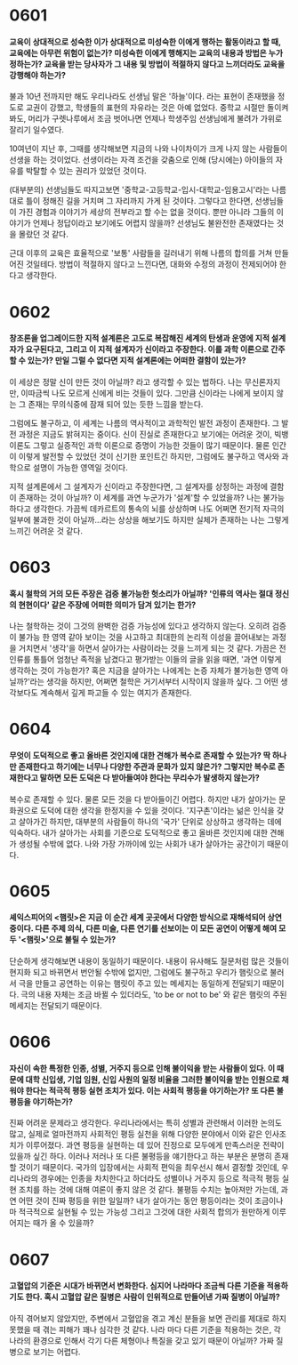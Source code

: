 # 0601

#### 교육이 상대적으로 성숙한 이가 상대적으로 미성숙한 이에게 행하는 활동이라고 할 때, 교육에는 아무런 위험이 없는가? 미성숙한 이에게 행해지는 교육의 내용과 방법은 누가 정하는가? 교육을 받는 당사자가 그 내용 및 방법이 적절하지 않다고 느끼더라도 교육을 강행해야 하는가?

불과 10년 전까지만 해도 우리나라도 선생님 말은 '하늘'이다. 라는 표현이 존재했을 정도로 교권이 강했고, 학생들의 표현의 자유라는 것은 아예 없었다. 중학교 시절만 돌이켜봐도, 머리가 구렛나루에서 조금 벗어나면 언제나 학생주임 선생님에게 불려가 가위로 잘리기 일수였다.

10여년이 지난 후, 그때를 생각해보면 지금의 나와 나이차이가 크게 나지 않는 사람들이 선생을 하는 것이었다. 선생이라는 자격 조건을 갖춤으로 인해 (당시에는) 아이들의 자유를 박탈할 수 있는 권리가 있었던 것이다.

(대부분의) 선생님들도 따지고보면 '중학교-고등학교-입시-대학교-임용고시'라는 나름대로 틀이 정해진 길을 거치며 그 자리까지 가게 된 것이다. 그렇다고 한다면, 선생님들이 가진 경험과 이야기가 세상의 전부라고 할 수는 없을 것이다. 뿐만 아니라 그들의 이야기가 언제나 정답이라고 보기에도 어렵지 않을까? 선생님도 불완전한 존재였다는 것을 몰랐던 것 같다.

근대 이후의 교육은 효율적으로 '보통' 사람들을 길러내기 위해 나름의 합의를 거쳐 만들어진 것일테다. 방법이 적절하지 않다고 느낀다면, 대화와 수정의 과정이 전제되어야 한다고 생각한다.

# 0602

#### 창조론을 업그레이드한 지적 설계론은 고도로 복잡해진 세계의 탄생과 운영에 지적 설계자가 요구된다고, 그리고 이 지적 설계자가 신이라고 주장한다. 이를 과학 이론으로 간주할 수 있는가? 만일 그럴 수 없다면 지적 설계론에는 어떠한 결함이 있는가?

이 세상은 정말 신이 만든 것이 아닐까? 라고 생각할 수 있는 법하다. 나는 무신론자지만, 이따금씩 나도 모르게 신에게 비는 것들이 있다. 그만큼 신이라는 나에게 보이지 않는 그 존재는 무의식중에 잠재 되어 있는 듯한 느낌을 받는다.

그럼에도 불구하고, 이 세계는 나름의 역사적이고 과학적인 발전 과정이 존재한다. 그 발전 과정은 지금도 밝혀지는 중이다. 신이 진실로 존재한다고 보기에는 어려운 것이, 빅뱅이론도 그렇고 실증적인 과학 이론으로 증명이 가능한 것들이 많기 때문이다. 물론 인간이 이렇게 발전할 수 있었던 것이 신기한 포인트긴 하지만, 그럼에도 불구하고 역사와 과학으로 설명이 가능한 영역일 것이다.

지적 설계론에서 그 설계자가 신이라고 주장한다면, 그 설계자를 상정하는 과정에 결함이 존재하는 것이 아닐까? 이 세계를 과연 누군가가 '설계'할 수 있었을까? 나는 불가능하다고 생각한다. 가끔씩 데카르트의 통속의 뇌를 상상하며 나도 어쩌면 전기적 자극의 일부에 불과한 것이 아닐까...라는 상상을 해보기도 하지만 실체가 존재하는 나는 그렇게 느끼긴 어려운 것 같다.

# 0603

#### 혹시 철학의 거의 모든 주장은 검증 불가능한 헛소리가 아닐까? '인류의 역사는 절대 정신의 현현이다' 같은 주장에 어떠한 의미가 담겨 있기는 한가?

나는 철학하는 것이 그것의 완벽한 검증 가능성에 있다고 생각하지 않는다. 오히려 검증이 불가능 한 영역 같아 보이는 것을 사고하고 최대한의 논리적 이성을 끌어내보는 과정을 거치면서 '생각'을 하면서 살아가는 사람이라는 것을 느끼게 되는 것 같다. 가끔은 전 인류를 통틀어 엄청난 족적을 남겼다고 평가받는 이들의 글을 읽을 때면, '과연 이렇게 생각하는 것이 가능한가? 혹은 지금을 살아가는 나에게는 논증 자체가 불가능한 영역 아닐까?'라는 생각을 하지만, 어쩌면 철학은 거기서부터 시작이지 않을까 싶다. 그 어떤 생각보다도 계속해서 깊게 파고들 수 있는 여지가 존재한다.

# 0604

#### 무엇이 도덕적으로 좋고 올바른 것인지에 대한 견해가 복수로 존재할 수 있는가? 딱 하나만 존재한다고 하기에는 너무나 다양한 주관과 문화가 있지 않은가? 그렇지만 복수로 존재한다고 말하면 모든 도덕은 다 받아들여야 한다는 무리수가 발생하지 않는가?

복수로 존재할 수 있다. 물론 모든 것을 다 받아들이긴 어렵다. 하지만 내가 살아가는 문화권으로 도덕에 대한 생각을 한정지을 수 있을 것이다. '지구촌'이라는 넒은 인식을 갖고 살아가긴 하지만, 대부분의 사람들이 하나의 '국가' 단위로 상상하고 생각하는 데에 익숙하다. 내가 살아가는 사회를 기준으로 도덕적으로 좋고 올바른 것인지에 대한 견해가 생성될 수밖에 없다. 나와 가장 가까이에 있는 사회가 내가 살아가는 공간이기 때문이다.

# 0605

#### 셰익스피어의 <햄릿>은 지금 이 순간 세계 곳곳에서 다양한 방식으로 재해석되어 상연 중이다. 다른 주제 의식, 다른 미술, 다른 연기를 선보이는 이 모든 공연이 어떻게 해여 모두 '<햄릿>'으로 불릴 수 있는가?

단순하게 생각해보면 내용이 동일하기 때문이다. 내용이 유사해도 질문처럼 많은 것들이 현지화 되고 바뀌면서 번안될 수밖에 없지만, 그럼에도 불구하고 우리가 햄릿으로 불러서 극을 만들고 공연하는 이유는 햄릿이 주고 있는 메세지는 동일하게 전달되기 때문이다. 극의 내용 자체는 조금 바뀔 수 있더라도, 'to be or not to be' 와 같은 햄릿의 주된 메세지는 전달되기 때문이다.

# 0606

#### 자신이 속한 특정한 인종, 성별, 거주지 등으로 인해 불이익을 받는 사람들이 있다. 이 때문에 대학 신입생, 기업 임원, 신입 사원의 일정 비율을 그러한 불이익을 받는 인원으로 채워야 한다는 적극적 평등 실현 조치가 있다. 이는 사회적 평등을 야기하는가? 또 다른 불평등을 야기하는가?

진짜 어려운 문제라고 생각한다. 우리나라에서는 특히 성별과 관련해서 이러한 논의도 많고, 실제로 얼마전까지 사회적인 평등 실천을 위해 다양한 분야에서 이와 같은 인사조치가 이루어졌다. 과연 평등을 실현하는 데 있어 진정으로 모두에게 만족스러운 전략이 있을까 싶긴 하다. 이러나 저러나 또 다른 불평등을 얘기한다고 하는 부분은 분명히 존재할 것이기 때문이다. 국가의 입장에서는 사회적 편익을 최우선시 해서 결정할 것인데, 우리나라의 경우에는 인종을 차치한다고 하더라도 성별이나 거주지 등으로 적극적 평등 실현 조치를 하는 것에 대해 여론이 좋지 않은 것 같다. 불평등 수치는 높아져만 가는데, 과연 어떤 것이 진짜 평등을 위한 일일까? 내가 살아가는 동안 평등이라는 것이 조금이나마 적극적으로 실현될 수 있는 가능성 그리고 그것에 대한 사회적 합의가 원만하게 이루어지는 때가 올 수 있을까?

# 0607

#### 고혈압의 기준은 시대가 바뀌면서 변화한다. 심지어 나라마다 조금씩 다른 기준을 적용하기도 한다. 혹시 고혈압 같은 질병은 사람이 인위적으로 만들어낸 가짜 질병이 아닐까?

아직 겪어보지 않았지만, 주변에서 고혈압을 겪고 계신 분들을 보면 관리를 제대로 하지 못했을 때 겪는 피해가 꽤나 심각한 것 같다. 나라 마다 다른 기준을 적용하는 것은, 각 나라의 환경으로 인해서 각기 다른 체형이나 특질을 갖고 있기 때문이 아닐까? 가짜 질병으로 보기는 어렵다.
